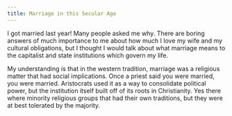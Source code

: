 ```yaml
---
title: Marriage in this Secular Age
---
```


I got married last year! Many people asked me why. There are boring answers of much importance to me about how much I love my wife and my cultural obligations, but I thought I would talk about what marriage means to the capitalist and state institutions which govern my life.

My understanding is that in the western tradition, marriage was a religious matter that had social implications. Once a priest said you were married, you were married. Aristocrats used it as a way to consolidate political power, but the institution itself built off of its roots in Christianity. Yes there where minority religious groups that had their own traditions, but they were at best tolerated by the majority.
